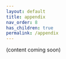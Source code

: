 ```yaml
---
layout: default
title: appendix
nav_order: 8
has_children: true
permalink: /appendix
---
```


(content coming soon)
